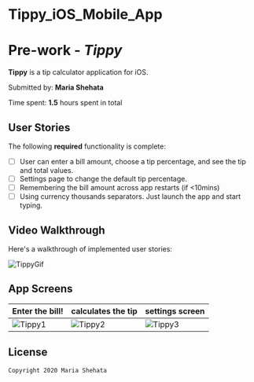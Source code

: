 # Tippy_iOS_Mobile_App
# Pre-work - *Tippy*

**Tippy** is a tip calculator application for iOS.

Submitted by: **Maria Shehata**

Time spent: **1.5** hours spent in total

## User Stories

The following **required** functionality is complete:

* [ ] User can enter a bill amount, choose a tip percentage, and see the tip and total values.
* [ ] Settings page to change the default tip percentage.
* [ ] Remembering the bill amount across app restarts (if <10mins)
* [ ] Using currency thousands separators.
 Just launch the app and start typing.

## Video Walkthrough 

Here's a walkthrough of implemented user stories:

![TippyGif](https://user-images.githubusercontent.com/49815957/87880061-98a1da00-c9bc-11ea-9bec-e5b9502fe128.gif)


## App Screens
| Enter the bill!  | calculates the tip | settings screen |
| ------------- | ------------- |---------------|
| ![Tippy1](https://user-images.githubusercontent.com/49815957/87888494-2f8d8700-c9fb-11ea-9251-ee1eb70ccd52.jpg)  | ![Tippy2](https://user-images.githubusercontent.com/49815957/87888496-33210e00-c9fb-11ea-9e01-9654e87a293f.jpg)  | ![Tippy3](https://user-images.githubusercontent.com/49815957/87888501-36b49500-c9fb-11ea-82c4-2260a0d973a3.jpg)

## License

    Copyright 2020 Maria Shehata

